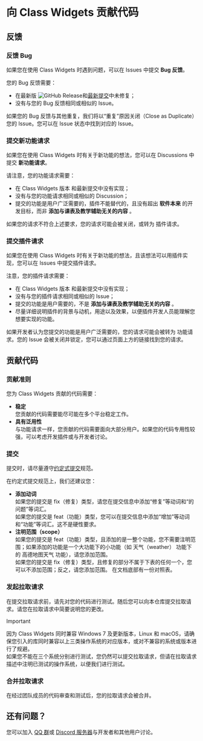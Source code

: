 # 向 Class Widgets 贡献代码

## 反馈
### 反馈 Bug

如果您在使用 Class Widgets 时遇到问题，可以在 Issues 中提交 **Bug 反馈**。

您的 Bug 反馈需要：
- 在最新版 ![GitHub Release](https://img.shields.io/github/v/release/RinLit-233-shiroko/Class-Widgets?include_prereleases)和[最新提交](https://github.com/RinLit-233-shiroko/Class-Widgets/commits)中未修复；
- 没有与您的 Bug 反馈相同或相似的 Issue。

如果您的 Bug 反馈与其他重复，我们将以“重复”原因关闭（Close as Duplicate）您的 Issue。您可以在 Issue 状态中找到对应的 Issue。

### 提交新功能请求

如果您在使用 Class Widgets 时有关于新功能的想法，您可以在 Discussions 中提交 **新功能请求**。

请注意，您的功能请求需要：
- 在 Class Widgets 版本 和最新提交中没有实现；
- 没有与您的功能请求相同或相似的 Discussion；
- 提交的功能是用户广泛需要的，插件不能替代的，且没有超出 **软件本来** 的开发目标，而非 **添加与课表及教学辅助无关的内容** 。

如果您的请求不符合上述要求，您的请求可能会被关闭，或转为 插件请求。

### 提交插件请求

如果您在使用 Class Widgets 时有关于新功能的想法，且该想法可以用插件实现，您可以在 Issues 中提交插件请求。

注意，您的插件请求需要：
- 在 Class Widgets 版本 和最新提交中没有实现；
- 没有与您的插件请求相同或相似的 Issue；
- 提交的功能是用户需要的，不是 **添加与课表及教学辅助无关的内容** 。
- 尽量详细说明插件的背景与动机，用途以及效果，以便插件开发人员能理解您想要实现的功能。

如果开发者认为您提交的功能是用户广泛需要的，您的请求可能会被转为 功能请求。您的 Issue 会被关闭并锁定，您可以通过页面上方的链接找到您的请求。

## 贡献代码

### 贡献准则

您为 Class Widgets 贡献的代码需要：
- **稳定**  
您贡献的代码需要能尽可能在多个平台稳定工作。
- **具有泛用性**  
与功能请求一样，您贡献的代码需要面向大部分用户。如果您的代码专用性较强，可以考虑开发插件或与开发者讨论。

### 提交

提交时，请尽量遵守[约定式提交](https://www.conventionalcommits.org/zh-hans/v1.0.0/)规范。

在约定式提交规范上，我们还建议您：
- **添加动词**  
如果您的提交是 fix（修复）类型，请您在提交信息中添加“修复”等动词和“的问题”等词汇。  
如果您的提交是 feat（功能）类型，您可以在提交信息中添加“增加”等动词和“功能”等词汇。这不是硬性要求。
- **注明范围（scope）**  
如果您的提交是 feat（功能）类型，且添加的是一整个功能，您不需要注明范围；如果添加的功能是一个大功能下的小功能（如 天气（weather） 功能下的 高德地图天气 功能），请您添加范围。  
如果您的提交是 fix（修复）类型，且修复的部分不属于下表的任何一个，您可以不添加范围；反之，请您添加范围。
在文档底部有一份对照表。


### 发起拉取请求

在提交拉取请求前，请先对您的代码进行测试。随后您可以向本仓库提交拉取请求。请您在拉取请求中简要说明您的更改。

> [!IMPORTANT]
> 因为 Class Widgets 同时兼容 Windows 7 及更新版本，Linux 和 macOS，请确保您引入的库同时兼容以上三类操作系统的对应版本，或对不兼容的系统或版本进行了规避。  
> 如果您不能在三个系统分别进行测试，您仍然可以提交拉取请求，但请在拉取请求描述中注明已测试的操作系统，以便我们进行测试。

### 合并拉取请求

在经过团队成员的代码审查和测试后，您的拉取请求会被合并。

## 还有问题？

您可以加入 [QQ 群](http://qm.qq.com/cgi-bin/qm/qr?_wv=1027&k=yHXKCAjOxlpTpJ4mNdXm0mxOneYUinRs&authKey=sd3%2F06iGdOZUjkXXPBeIzGnFDIeYwmdwuM8dhk25fi%2B1CUL32MkeN2EEfjdo2pzE&noverify=0&group_code=169200380)或 [Discord 服务器](https://discord.gg/EFF4PpqpqZ)与开发者和其他用户讨论。
